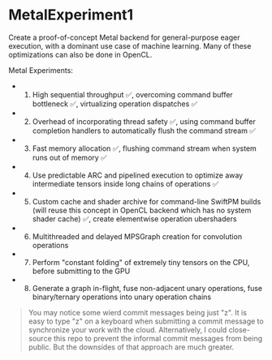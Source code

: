 # MetalExperiment1

Create a proof-of-concept Metal backend for general-purpose eager execution, with a dominant use case of machine learning. Many of these optimizations can also be done in OpenCL.

Metal Experiments:
- 1) High sequential throughput :white_check_mark:, overcoming command buffer bottleneck :white_check_mark:, virtualizing operation dispatches :white_check_mark:
- 2) Overhead of incorporating thread safety :white_check_mark:, using command buffer completion handlers to automatically flush the command stream :white_check_mark:
- 3) Fast memory allocation :white_check_mark:, flushing command stream when system runs out of memory :white_check_mark:
- 4) Use predictable ARC and pipelined execution to optimize away intermediate tensors inside long chains of operations :white_check_mark:
- 5) Custom cache and shader archive for command-line SwiftPM builds (will reuse this concept in OpenCL backend which has no system shader cache) :white_check_mark:, create elementwise operation ubershaders
- 6) Multithreaded and delayed MPSGraph creation for convolution operations
- 7) Perform "constant folding" of extremely tiny tensors on the CPU, before submitting to the GPU
- 8) Generate a graph in-flight, fuse non-adjacent unary operations, fuse binary/ternary operations into unary operation chains

> You may notice some wierd commit messages being just "z". It is easy to type "z" on a keyboard when submitting a commit message to synchronize your work with the cloud. Alternatively, I could close-source this repo to prevent the informal commit messages from being public. But the downsides of that approach are much greater.
